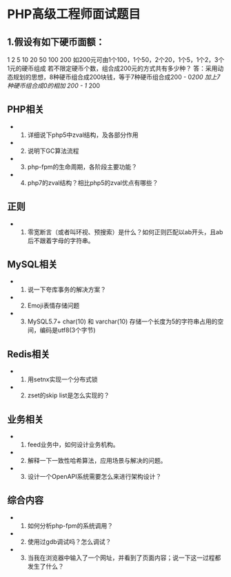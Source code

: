# PHP高级工程师面试题目
## 1.假设有如下硬币面额：
1 2 5 10 20 50 100 200
如200元可由1个100，1个50，2个20，1个5，1个2，3个1元的硬币组成
若不限定硬币个数，组合成200元的方式共有多少种？
答：采用动态规划的思想，8种硬币组合成200块钱，等于7种硬币组合成200 - 0*200 加上7种硬币组合成0的相加 200 - 1* 200

## PHP相关
- 1. 详细说下php5中zval结构，及各部分作用

- 2. 说明下GC算法流程
- 3. php-fpm的生命周期，各阶段主要功能？
- 4. php7的zval结构？相比php5的zval优点有哪些？

## 正则
- 1. 零宽断言（或者叫环视、预搜索）是什么？如何正则匹配以ab开头，且ab后不跟着字母的字符串。

## MySQL相关
- 1. 说一下夸库事务的解决方案？
- 2. Emoji表情存储问题
- 3. MySQL5.7+ char(10) 和 varchar(10) 存储一个长度为5的字符串占用的空间，编码是utf8(3个字节)

## Redis相关
- 1. 用setnx实现一个分布式锁
- 2. zset的skip list是怎么实现的？


## 业务相关
- 1. feed业务中，如何设计业务机构。
- 2. 解释一下一致性哈希算法，应用场景与解决的问题。
- 3. 设计一个OpenAPI系统需要怎么来进行架构设计？

## 综合内容
- 1. 如何分析php-fpm的系统调用？
- 2. 使用过gdb调试吗？怎么调试？
- 3. 当我在浏览器中输入了一个网址，并看到了页面内容；说一下这一过程都发生了什么？

